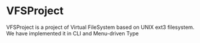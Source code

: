 # VFSProject
VFSProject is a project of Virtual FileSystem based on UNIX ext3 filesystem. We have implemented it in CLI and Menu-driven Type
